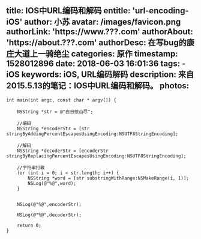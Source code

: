 title: IOS中URL编码和解码
entitle: 'url-encoding-iOS'
author: 小苏
avatar: /images/favicon.png
authorLink: 'https://www.???.com'
authorAbout: 'https://about.???.com'
authorDesc: 在写bug的康庄大道上一骑绝尘
categories: 原作
timestamp: 1528012896
date: 2018-06-03 16:01:36
tags:
    - iOS
keywords: iOS, URL编码解码
description: 来自2015.5.13的笔记：IOS中URL编码和解码。
photos:
---

```
int main(int argc, const char * argv[]) {
    
    NSString *str = @"白日依山尽";
    
    //编码
    NSString *encoderStr = [str stringByAddingPercentEscapesUsingEncoding:NSUTF8StringEncoding];
    
    //解码
    NSString *decoderStr = [encoderStr stringByReplacingPercentEscapesUsingEncoding:NSUTF8StringEncoding];
    
    //字符串打散
    for (int i = 0; i < str.length; i++) {
        NSString *word = [str substringWithRange:NSMakeRange(i, 1)];
        NSLog(@"%@",word);
    }
    
    
    NSLog(@"%@",encoderStr);
    
    NSLog(@"%@",decoderStr);
    
    return 0;
}
```


